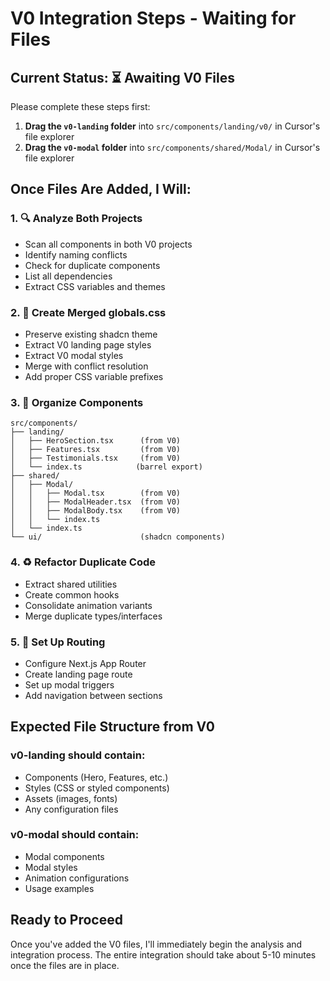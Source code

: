 # V0 Integration Steps - Waiting for Files

## Current Status: ⏳ Awaiting V0 Files

Please complete these steps first:

1. **Drag the `v0-landing` folder** into `src/components/landing/v0/` in Cursor's file explorer
2. **Drag the `v0-modal` folder** into `src/components/shared/Modal/` in Cursor's file explorer

## Once Files Are Added, I Will:

### 1. 🔍 Analyze Both Projects
- Scan all components in both V0 projects
- Identify naming conflicts
- Check for duplicate components
- List all dependencies
- Extract CSS variables and themes

### 2. 🎨 Create Merged globals.css
- Preserve existing shadcn theme
- Extract V0 landing page styles
- Extract V0 modal styles
- Merge with conflict resolution
- Add proper CSS variable prefixes

### 3. 📁 Organize Components
```
src/components/
├── landing/
│   ├── HeroSection.tsx      (from V0)
│   ├── Features.tsx         (from V0)
│   ├── Testimonials.tsx     (from V0)
│   └── index.ts            (barrel export)
├── shared/
│   ├── Modal/
│   │   ├── Modal.tsx        (from V0)
│   │   ├── ModalHeader.tsx  (from V0)
│   │   ├── ModalBody.tsx    (from V0)
│   │   └── index.ts
│   └── index.ts
└── ui/                      (shadcn components)
```

### 4. ♻️ Refactor Duplicate Code
- Extract shared utilities
- Create common hooks
- Consolidate animation variants
- Merge duplicate types/interfaces

### 5. 🚀 Set Up Routing
- Configure Next.js App Router
- Create landing page route
- Set up modal triggers
- Add navigation between sections

## Expected File Structure from V0

### v0-landing should contain:
- Components (Hero, Features, etc.)
- Styles (CSS or styled components)
- Assets (images, fonts)
- Any configuration files

### v0-modal should contain:
- Modal components
- Modal styles
- Animation configurations
- Usage examples

## Ready to Proceed

Once you've added the V0 files, I'll immediately begin the analysis and integration process. The entire integration should take about 5-10 minutes once the files are in place. 